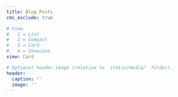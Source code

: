```yaml
---
title: Blog Posts
cms_exclude: true

# View.
#   1 = List
#   2 = Compact
#   3 = Card
#   4 = Showcase
view: Card

# Optional header image (relative to `static/media/` folder).
header:
  caption: ''
  image: ''
---
```

